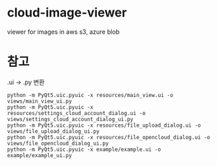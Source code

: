 # cloud-image-viewer
viewer for images in aws s3, azure blob

# 참고
.ui -> .py 변환
```
python -m PyQt5.uic.pyuic -x resources/main_view.ui -o views/main_view_ui.py
python -m PyQt5.uic.pyuic -x resources/settings_cloud_account_dialog.ui -o views/settings_cloud_account_dialog_ui.py
python -m PyQt5.uic.pyuic -x resources/file_upload_dialog.ui -o views/file_upload_dialog_ui.py
python -m PyQt5.uic.pyuic -x resources/file_opencloud_dialog.ui -o views/file_opencloud_dialog_ui.py
python -m PyQt5.uic.pyuic -x example/example.ui -o example/example_ui.py
```